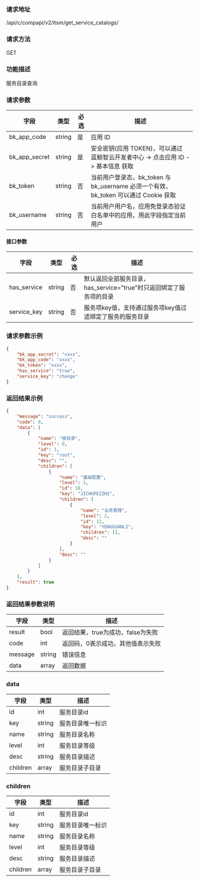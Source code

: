### 请求地址

/api/c/compapi/v2/itsm/get_service_catalogs/

### 请求方法

GET

### 功能描述

服务目录查询

### 请求参数

| 字段 | 类型 | 必选 | 描述 |
|-----------|------------|--------|------------|
| bk_app_code| string | 是 | 应用 ID |
| bk_app_secret| string | 是 | 安全密钥(应用 TOKEN)，可以通过 蓝鲸智云开发者中心 -&gt; 点击应用 ID -&gt; 基本信息 获取 |
| bk_token | string | 否 | 当前用户登录态，bk_token 与 bk_username 必须一个有效，bk_token 可以通过 Cookie 获取 |
| bk_username| string | 否 | 当前用户用户名，应用免登录态验证白名单中的应用，用此字段指定当前用户 |


#### 接口参数

| 字段| 类型| 必选| 描述|
| --- | --- | --- | --- |
| has_service | string | 否 | 默认返回全部服务目录，has_service="true"时只返回绑定了服务项的目录 |
| service_key | string | 否 | 服务项key值，支持通过服务项key值过滤绑定了服务的服务目录 |


### 请求参数示例

```json
{
    "bk_app_secret": "xxxx",
    "bk_app_code": "xxxx",
    "bk_token": "xxxx",
    "has_service": "true",
    "service_key": "change"
}
```

### 返回结果示例

```json
{
    "message": "success",
    "code": 0,
    "data": [
        {
            "name": "根目录",
            "level": 0,
            "id": 1,
            "key": "root",
            "desc": "",
            "children": [
                {
                    "name": "基础配置",
                    "level": 1,
                    "id": 10,
                    "key": "JICHUPEIZHI",
                    "children": [
                        {
                            "name": "业务管理",
                            "level": 2,
                            "id": 12,
                            "key": "YEWUGUANLI",
                            "children": [],
                            "desc": ""
                        }
                    ],
                    "desc": ""
                }
            ]
        }
    ],
    "result": true
}
```

### 返回结果参数说明

| 字段 | 类型 | 描述 |
| ------- | ------ | --------------------- |
| result| bool | 返回结果，true为成功，false为失败 |
| code | int | 返回码，0表示成功，其他值表示失败 |
| message | string | 错误信息 |
| data | array| 返回数据 |

### data
| 字段 | 类型 | 描述 |
| ------- | ------ | --------------------- |
| id | int | 服务目录id |
| key | string | 服务目录唯一标识 |
| name | string | 服务目录名称 |
| level | int | 服务目录等级 |
| desc | string| 服务目录描述 |
| children | array| 服务目录子目录 |

### children
| 字段 | 类型 | 描述 |
| ------- | ------ | --------------------- |
| id | int | 服务目录id |
| key | string | 服务目录唯一标识 |
| name | string | 服务目录名称 |
| level | int | 服务目录等级 |
| desc | string| 服务目录描述 |
| children | array| 服务目录子目录 |
